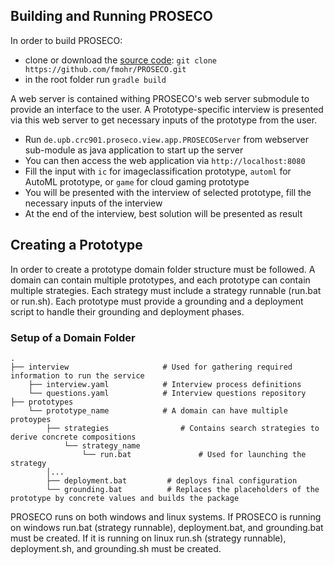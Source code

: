 ## Building and Running PROSECO
In order to build PROSECO:
* clone or download the [source code](https://github.com/fmohr/PROSECO): `git clone https://github.com/fmohr/PROSECO.git`
* in the root folder run `gradle build`

A web server is contained withing PROSECO's web server submodule to provide an interface to the user. A Prototype-specific interview is presented via this web server to get necessary inputs of the prototype from the user.
 * Run `de.upb.crc901.proseco.view.app.PROSECOServer` from webserver sub-module as java application to start up the server
 * You can then access the web application via `http://localhost:8080`
 * Fill the input with `ic` for imageclassification prototype, `automl` for AutoML prototype, or `game` for cloud gaming prototype
 * You will be presented with the interview of selected prototype, fill the necessary inputs of the interview
 * At the end of the interview, best solution will be presented as result
 
## Creating a Prototype
In order to create a prototype domain folder structure must be followed. 
A domain can contain multiple prototypes, and each prototype can contain multiple strategies.
Each strategy must include a strategy runnable (run.bat or run.sh). Each prototype must provide a grounding and a
deployment script to handle their grounding and deployment phases. 


### Setup of a Domain Folder
    .
    ├── interview                     # Used for gathering required information to run the service
        ├── interview.yaml            # Interview process definitions
        └── questions.yaml            # Interview questions repository
    ├── prototypes
        └── prototype_name            # A domain can have multiple protoypes
            ├── strategies                # Contains search strategies to derive concrete compositions
                └── strategy_name             
                    └── run.bat               # Used for launching the strategy
            │...
            ├── deployment.bat         # deploys final configuration
            └── grounding.bat          # Replaces the placeholders of the prototype by concrete values and builds the package
			
PROSECO runs on both windows and linux systems. If PROSECO is running on windows run.bat (strategy runnable), deployment.bat, and grounding.bat must be created.
If it is running on linux run.sh (strategy runnable), deployment.sh, and grounding.sh must be created.
